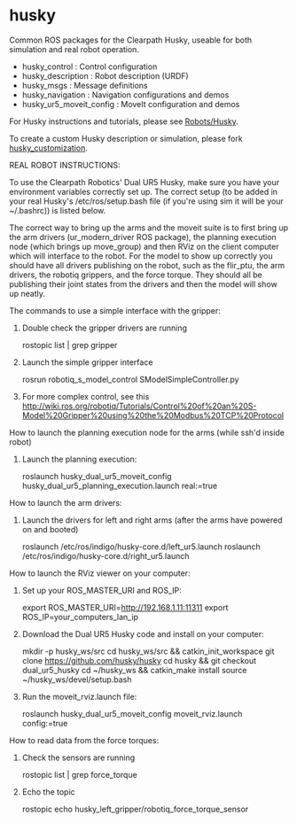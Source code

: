 husky
=====

Common ROS packages for the Clearpath Husky, useable for both simulation and
real robot operation.

 - husky_control : Control configuration
 - husky_description : Robot description (URDF)
 - husky_msgs : Message definitions
 - husky_navigation : Navigation configurations and demos
 - husky_ur5_moveit_config : MoveIt configuration and demos

For Husky instructions and tutorials, please see [Robots/Husky](http://wiki.ros.org/Robots/Husky).

To create a custom Husky description or simulation, please fork [husky_customization](https://github.com/husky/husky_customization).


REAL ROBOT INSTRUCTIONS:

To use the Clearpath Robotics' Dual UR5 Husky, make sure you have your environment variables correctly set up. The correct setup (to be added in your real Husky's /etc/ros/setup.bash file (if you're using sim it will be your ~/.bashrc)) is listed below.

The correct way to bring up the arms and the moveit suite is to first bring up the arm drivers (ur_modern_driver ROS package), the planning execution node (which brings up move_group) and then RViz on the client computer which will interface to the robot. For the model to show up correctly you should have all drivers publishing on the robot, such as the flir_ptu, the arm drivers, the robotiq grippers, and the force torque. They should all be publishing their joint states from the drivers and then the model will show up neatly.

The commands to use a simple interface with the gripper:

1) Double check the gripper drivers are running

     rostopic list | grep gripper

2) Launch the simple gripper interface

     rosrun robotiq_s_model_control SModelSimpleController.py

3) For more complex control, see this  
     http://wiki.ros.org/robotiq/Tutorials/Control%20of%20an%20S-Model%20Gripper%20using%20the%20Modbus%20TCP%20Protocol

How to launch the planning execution node for the arms (while ssh'd inside robot)
  
  1) Launch the planning execution:
  
       roslaunch husky_dual_ur5_moveit_config husky_dual_ur5_planning_execution.launch real:=true

How to launch the arm drivers:

  1) Launch the drivers for left and right arms (after the arms have powered on and booted)
  
       roslaunch /etc/ros/indigo/husky-core.d/left_ur5.launch
      roslaunch /etc/ros/indigo/husky-core.d/right_ur5.launch

How to launch the RViz viewer on your computer:

  1) Set up your ROS_MASTER_URI and ROS_IP:
  
      export ROS_MASTER_URI=http://192.168.1.11:11311
      export ROS_IP=your_computers_lan_ip
  
  2) Download the Dual UR5 Husky code and install on your computer:
  
      mkdir -p husky_ws/src
      cd husky_ws/src && catkin_init_workspace
      git clone https://github.com/husky/husky
      cd husky && git checkout dual_ur5_husky
      cd ~/husky_ws && catkin_make install
      source ~/husky_ws/devel/setup.bash
  
  3) Run the moveit_rviz.launch file:
  
     roslaunch husky_dual_ur5_moveit_config moveit_rviz.launch config:=true
  
 How to read data from the force torques:
 
 1) Check the sensors are running
 
     rostopic list | grep force_torque
 
 2) Echo the topic
 
     rostopic echo husky_left_gripper/robotiq_force_torque_sensor
